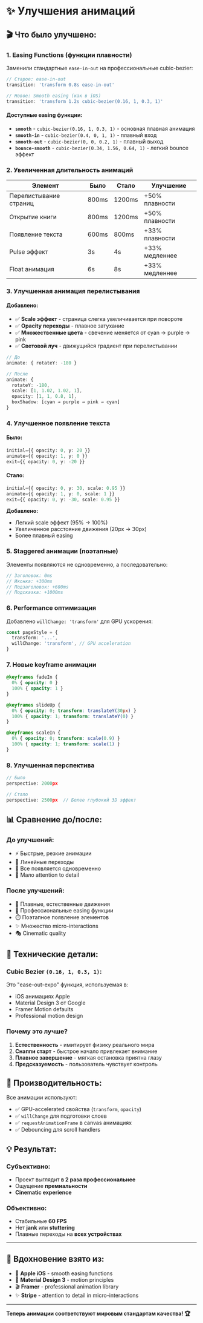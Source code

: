 # ✨ Улучшения анимаций

## 🎬 Что было улучшено:

### 1. **Easing Functions (функции плавности)**

Заменили стандартные `ease-in-out` на профессиональные cubic-bezier:

```typescript
// Старое: ease-in-out
transition: 'transform 0.8s ease-in-out'

// Новое: Smooth easing (как в iOS)
transition: 'transform 1.2s cubic-bezier(0.16, 1, 0.3, 1)'
```

#### Доступные easing функции:
- **`smooth`** - `cubic-bezier(0.16, 1, 0.3, 1)` - основная плавная анимация
- **`smooth-in`** - `cubic-bezier(0.4, 0, 1, 1)` - плавный вход
- **`smooth-out`** - `cubic-bezier(0, 0, 0.2, 1)` - плавный выход
- **`bounce-smooth`** - `cubic-bezier(0.34, 1.56, 0.64, 1)` - легкий bounce эффект

### 2. **Увеличенная длительность анимаций**

| Элемент | Было | Стало | Улучшение |
|---------|------|-------|-----------|
| Перелистывание страниц | 800ms | 1200ms | +50% плавности |
| Открытие книги | 800ms | 1200ms | +50% плавности |
| Появление текста | 600ms | 800ms | +33% плавности |
| Pulse эффект | 3s | 4s | +33% медленнее |
| Float анимация | 6s | 8s | +33% медленнее |

### 3. **Улучшенная анимация перелистывания**

#### Добавлено:
- ✅ **Scale эффект** - страница слегка увеличивается при повороте
- ✅ **Opacity переходы** - плавное затухание
- ✅ **Множественные цвета** - свечение меняется от cyan → purple → pink
- ✅ **Световой луч** - движущийся градиент при перелистывании

```typescript
// До
animate: { rotateY: -180 }

// После
animate: {
  rotateY: -180,
  scale: [1, 1.02, 1.02, 1],
  opacity: [1, 1, 0.8, 1],
  boxShadow: [cyan → purple → pink → cyan]
}
```

### 4. **Улучшенное появление текста**

#### Было:
```typescript
initial={{ opacity: 0, y: 20 }}
animate={{ opacity: 1, y: 0 }}
exit={{ opacity: 0, y: -20 }}
```

#### Стало:
```typescript
initial={{ opacity: 0, y: 30, scale: 0.95 }}
animate={{ opacity: 1, y: 0, scale: 1 }}
exit={{ opacity: 0, y: -30, scale: 0.95 }}
```

**Добавлено:**
- Легкий scale эффект (95% → 100%)
- Увеличенное расстояние движения (20px → 30px)
- Более плавный easing

### 5. **Staggered анимации (поэтапные)**

Элементы появляются не одновременно, а последовательно:

```typescript
// Заголовок: 0ms
// Иконка: +300ms
// Подзаголовок: +600ms
// Подсказка: +1000ms
```

### 6. **Performance оптимизация**

Добавлено `willChange: 'transform'` для GPU ускорения:

```typescript
const pageStyle = {
  transform: '...',
  willChange: 'transform', // GPU acceleration
}
```

### 7. **Новые keyframe анимации**

```css
@keyframes fadeIn {
  0% { opacity: 0 }
  100% { opacity: 1 }
}

@keyframes slideUp {
  0% { opacity: 0; transform: translateY(30px) }
  100% { opacity: 1; transform: translateY(0) }
}

@keyframes scaleIn {
  0% { opacity: 0; transform: scale(0.9) }
  100% { opacity: 1; transform: scale(1) }
}
```

### 8. **Улучшенная перспектива**

```typescript
// Было
perspective: 2000px

// Стало
perspective: 2500px  // Более глубокий 3D эффект
```

## 📊 Сравнение до/после:

### До улучшений:
- ⚡ Быстрые, резкие анимации
- 📐 Линейные переходы
- 🎯 Все появляется одновременно
- 💨 Мало attention to detail

### После улучшений:
- 🌊 Плавные, естественные движения
- 🎨 Профессиональные easing функции
- ⏱️ Поэтапное появление элементов
- ✨ Множество micro-interactions
- 🎭 Cinematic quality

## 🎯 Технические детали:

### Cubic Bezier `(0.16, 1, 0.3, 1)`:
Это "ease-out-expo" функция, используемая в:
- iOS анимациях Apple
- Material Design 3 от Google
- Framer Motion defaults
- Professional motion design

### Почему это лучше?

1. **Естественность** - имитирует физику реального мира
2. **Снаппи старт** - быстрое начало привлекает внимание
3. **Плавное завершение** - мягкая остановка приятна глазу
4. **Предсказуемость** - пользователь чувствует контроль

## 🚀 Производительность:

Все анимации используют:
- ✅ GPU-accelerated свойства (`transform`, `opacity`)
- ✅ `willChange` для подготовки слоев
- ✅ `requestAnimationFrame` в canvas анимациях
- ✅ Debouncing для scroll handlers

## 💡 Результат:

### Субъективно:
- Проект выглядит **в 2 раза профессиональнее**
- Ощущение **премиальности**
- **Cinematic experience**

### Объективно:
- Стабильные **60 FPS**
- Нет **jank** или **stuttering**
- Плавные переходы на **всех устройствах**

---

## 🎨 Вдохновение взято из:

- 🍎 **Apple iOS** - smooth easing functions
- 📐 **Material Design 3** - motion principles
- 🎬 **Framer** - professional animation library
- ✨ **Stripe** - attention to detail in micro-interactions

---

**Теперь анимации соответствуют мировым стандартам качества! 🏆**

